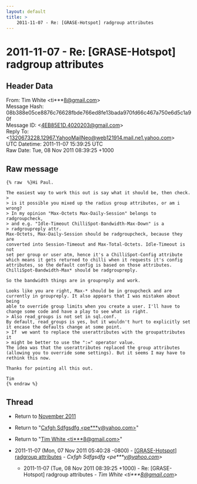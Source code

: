 ```yaml
---
layout: default
title: >
    2011-11-07 - Re: [GRASE-Hotspot] radgroup attributes
---
```


# 2011-11-07 - Re: [GRASE-Hotspot] radgroup attributes

## Header Data

From: Tim White \<ti***8@gmail.com\><br>
Message Hash: 08b388e05ce8876c76628fbde766ed8fe13bada970fd66c467a750e6d5c1a90f<br>
Message ID: \<4EB85E1D.4020203@gmail.com\><br>
Reply To: \<1320673228.12967.YahooMailNeo@web121914.mail.ne1.yahoo.com\><br>
UTC Datetime: 2011-11-07 15:39:25 UTC<br>
Raw Date: Tue, 08 Nov 2011 08:39:25 +1000<br>

## Raw message

```
{% raw  %}Hi Paul.

The easiest way to work this out is say what it should be, then check.
>
> is it possible you mixed up the radius group attributes, or am i wrong?
> In my opinion "Max-Octets Max-Daily-Session" belongs to radgroupcheck, 
> and e.g. "Idle-Timeout ChilliSpot-Bandwidth-Max-Down" is a 
> radgroupreply attr.
Max-Octets, Max-Daily-Session should be radgroupcheck, because they are 
converted into Session-Timeout and Max-Total-Octets. Idle-Timeout is not 
set per group or user atm, hence it's a ChilliSpot-Config attribute 
which means it gets returned to chilli when it requests it's config 
attributes, so the default config is based on those attributes. 
ChilliSpot-Bandwidth-Max* should be radgroupreply.

So the bandwidth things are in groupreply and work.

Looks like you are right, Max-* should be in groupcheck and are 
currently in groupreply. It also appears that I was mistaken about being 
able to override group limits when you create a user. I'll have to 
change some code and have a play to see what is right.
> Also read_groups is not set in sql.conf.
By default, read_groups is yes, but it wouldn't hurt to explicitly set 
it encase the defaults change at some point.
> If  we want to replace the userattributes with the groupattributes it 
> might be better to use the ":=" operator value.
The idea was that the userattributes replaced the group attributes 
(allowing you to override some settings). But it seems I may have to 
rethink this now.

Thanks for pointing all this out.

Tim
{% endraw %}
```

## Thread

+ Return to [November 2011](/archive/2011/11)

+ Return to "[Cxfgh Sdfgsdfg <pe***y<span>@</span>yahoo.com>](/authors/pe___y_at_yahoo_com)"
+ Return to "[Tim White <ti***8<span>@</span>gmail.com>](/authors/ti___8_at_gmail_com)"

+ 2011-11-07 (Mon, 07 Nov 2011 05:40:28 -0800) - [[GRASE-Hotspot] radgroup attributes](/archive/2011/11/8f5016e44bc5b1dcc677585b773deda28fe2cfaab4ab599c09958987f0825b7b) - _Cxfgh Sdfgsdfg \<pe***y@yahoo.com\>_
  + 2011-11-07 (Tue, 08 Nov 2011 08:39:25 +1000) - Re: [GRASE-Hotspot] radgroup attributes - _Tim White \<ti***8@gmail.com\>_

